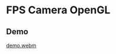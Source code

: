 # FPS Camera OpenGL

## Demo

[demo.webm](https://github.com/cmd05/fps-camera-opengl/assets/63466463/1413f10c-0d40-4208-aa90-0bfb5ad6508e)